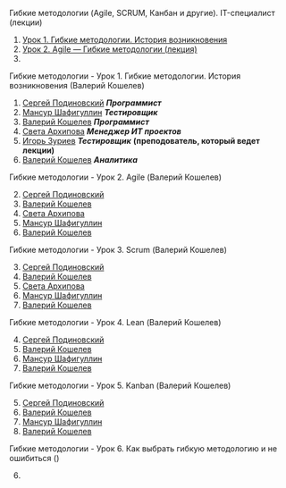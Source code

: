 Гибкие методологии (Agile, SCRUM, Канбан и другие). IT-специалист (лекции)
1. [Урок 1. Гибкие методологии. История возникновения](https://youtu.be/d1pIAfxMHMQ)
2. [Урок 2. Agile — Гибкие методологии (лекция)](https://youtu.be/5JI37uSRs4U)
3. 

Гибкие методологии - Урок 1. Гибкие методологии. История возникновения (Валерий Кошелев)

1. [Сергей Подиновский](https://youtu.be/bgcSrjF8ZBU) ***Программист***
1. [Мансур Шафигуллин](https://youtu.be/-64fjyHunbY) ***Тестировщик***
1. [Валерий Кошелев](https://youtu.be/tZ0qedX4OrE) ***Программист***
1. [Света Архипова](https://youtu.be/g3bVUQ6ZFIw) ***Менеджер ИТ проектов***
1. [Игорь Зуриев](https://youtu.be/cnEeySSv7ms) ***Тестировщик*** **(преподователь, который ведет лекции)**
1. [Валерий Кошелев](https://youtu.be/WlHIbsg6fDs) ***Аналитика***


Гибкие методологии - Урок 2. Agile (Валерий Кошелев)

2. [Сергей Подиновский](https://youtu.be/xqMp9Ym9Il0)
2. [Валерий Кошелев](https://youtu.be/66idp3oybas)
2. [Света Архипова](https://youtu.be/m0x7tcPRFCY)
2. [Мансур Шафигуллин](https://youtu.be/yAVPuVPoq6I)
2. [Валерий Кошелев](https://youtu.be/FP1Xz6yaGCk)

Гибкие методологии - Урок 3. Scrum (Валерий Кошелев)

3. [Сергей Подиновский](https://youtu.be/7qpPE-uLu4w)
3. [Валерий Кошелев](https://youtu.be/7JqNzudvdss)
3. [Света Архипова](https://youtu.be/Rs6EB7kin04)
3. [Мансур Шафигуллин](https://youtu.be/JgS3xLG651Q)
3. [Валерий Кошелев](https://youtu.be/zgr27PTI3o8)

Гибкие методологии - Урок 4. Lean (Валерий Кошелев)

4. [Сергей Подиновский](https://youtu.be/DBSnePcTTZs)
4. [Валерий Кошелев](https://youtu.be/lij3M3nFDmU)
4. [Мансур Шафигуллин](https://youtu.be/8FUXO5GyQtE)
4. [Валерий Кошелев](https://youtu.be/xb5cG9hoPuM)

Гибкие методологии - Урок 5. Kanban (Валерий Кошелев)

5. [Сергей Подиновский](https://youtu.be/djIV1vmjtIA)
5. [Валерий Кошелев](https://youtu.be/R64W81hLC8g)
5. [Мансур Шафигуллин](https://youtu.be/Of7HJ_r0Flc)
5. [Валерий Кошелев](https://youtu.be/XJEFuBXpp7E)

Гибкие методологии - Урок 6. Как выбрать гибкую методологию и не ошибиться ()

6. 

